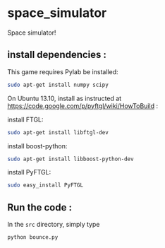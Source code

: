 space_simulator
===============

Space simulator!

install dependencies :
----------------------

This game requires Pylab be installed:

```bash
sudo apt-get install numpy scipy
```

On Ubuntu 13.10, install as instructed at https://code.google.com/p/pyftgl/wiki/HowToBuild :

install FTGL:

```bash
sudo apt-get install libftgl-dev
```

install boost-python:

```bash
sudo apt-get install libboost-python-dev
```

install PyFTGL:

```bash
sudo easy_install PyFTGL
```

Run the code :
--------------

In the ```src``` directory, simply type

```bash
python bounce.py
```
